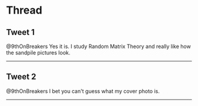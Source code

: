 # Thread

## Tweet 1

@9thOnBreakers Yes it is. I study Random Matrix Theory and really like how the sandpile pictures look.

---

## Tweet 2

@9thOnBreakers I bet you can't guess what my cover photo is.

---

